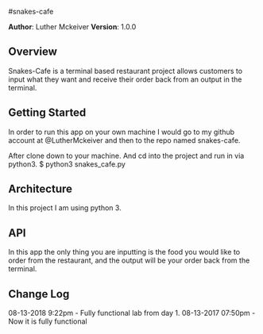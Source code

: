 #snakes-cafe

**Author**: Luther Mckeiver
**Version**: 1.0.0

## Overview
Snakes-Cafe is a terminal based restaurant project allows customers to input what they want and receive their order back from an output in the terminal.

## Getting Started
In order to run this app on your own machine I would go to my github account at @LutherMckeiver and then to the repo named snakes-cafe.

After clone down to your machine. And cd into the project and run in via python3.
$ python3 snakes_cafe.py

## Architecture
In this project I am using python 3.

## API
In this app the only thing you are inputting is the food you would like to order from the restaurant, and the output will be your order back from the terminal.

## Change Log


08-13-2018 9:22pm - Fully functional lab from day 1.
08-13-2017 07:50pm - Now it is fully functional
